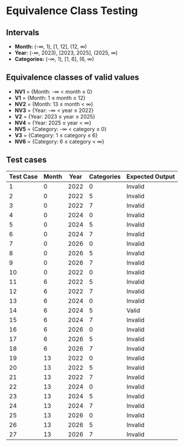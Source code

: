 # Equivalence Class Testing

## Intervals

- **Month:** (-∞, 1), [1, 12], (12, ∞)
- **Year:** (-∞, 2023), [2023, 2025], (2025, ∞)
- **Categories:** (-∞, 1), [1, 6], (6, ∞)

## Equivalence classes of valid values

- **NV1** = {Month: -∞ < month ≤ 0}
- **V1** = {Month: 1 ≤ month ≤ 12}
- **NV2** = {Month: 13 ≤ month < ∞}
- **NV3** = {Year: -∞ < year ≤ 2022}
- **V2** = {Year: 2023 ≤ year ≤ 2025}
- **NV4** = {Year: 2025 ≤ year < ∞}
- **NV5** = {Category: -∞ < category ≤ 0}
- **V3** = {Category: 1 ≤ category ≤ 6}
- **NV6** = {Category: 6 ≤ category < ∞}

## Test cases

| Test Case | Month | Year | Categories | Expected Output |
|-----------|-------|------|------------|-----------------|
| 1         | 0     | 2022 | 0          | Invalid         |
| 2         | 0     | 2022 | 5          | Invalid         |
| 3         | 0     | 2022 | 7          | Invalid         |
| 4         | 0     | 2024 | 0          | Invalid         |
| 5         | 0     | 2024 | 5          | Invalid         |
| 6         | 0     | 2024 | 7          | Invalid         |
| 7         | 0     | 2026 | 0          | Invalid         |
| 8         | 0     | 2026 | 5          | Invalid         |
| 9         | 0     | 2026 | 7          | Invalid         |
| 10        | 0     | 2022 | 0          | Invalid         |
| 11        | 6     | 2022 | 5          | Invalid         |
| 12        | 6     | 2022 | 7          | Invalid         |
| 13        | 6     | 2024 | 0          | Invalid         |
| 14        | 6     | 2024 | 5          | Valid           |
| 15        | 6     | 2024 | 7          | Invalid         |
| 16        | 6     | 2026 | 0          | Invalid         |
| 17        | 6     | 2026 | 5          | Invalid         |
| 18        | 6     | 2026 | 7          | Invalid         |
| 19        | 13    | 2022 | 0          | Invalid         |
| 20        | 13    | 2022 | 5          | Invalid         |
| 21        | 13    | 2022 | 7          | Invalid         |
| 22        | 13    | 2024 | 0          | Invalid         |
| 23        | 13    | 2024 | 5          | Invalid         |
| 24        | 13    | 2024 | 7          | Invalid         |
| 25        | 13    | 2026 | 0          | Invalid         |
| 26        | 13    | 2026 | 5          | Invalid         |
| 27        | 13    | 2026 | 7          | Invalid         |

